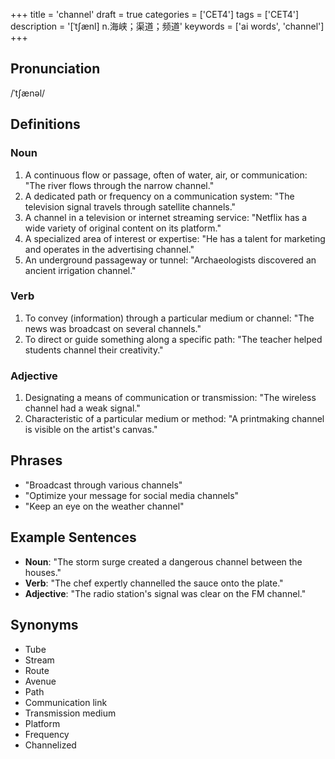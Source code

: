 +++
title = 'channel'
draft = true
categories = ['CET4']
tags = ['CET4']
description = '[ˈt∫ænl] n.海峡；渠道；频道'
keywords = ['ai words', 'channel']
+++

## Pronunciation
/ˈtʃænəl/

## Definitions
### Noun
1. A continuous flow or passage, often of water, air, or communication: "The river flows through the narrow channel."
2. A dedicated path or frequency on a communication system: "The television signal travels through satellite channels."
3. A channel in a television or internet streaming service: "Netflix has a wide variety of original content on its platform."
4. A specialized area of interest or expertise: "He has a talent for marketing and operates in the advertising channel."
5. An underground passageway or tunnel: "Archaeologists discovered an ancient irrigation channel."

### Verb
1. To convey (information) through a particular medium or channel: "The news was broadcast on several channels."
2. To direct or guide something along a specific path: "The teacher helped students channel their creativity."

### Adjective
1. Designating a means of communication or transmission: "The wireless channel had a weak signal."
2. Characteristic of a particular medium or method: "A printmaking channel is visible on the artist's canvas."

## Phrases
- "Broadcast through various channels"
- "Optimize your message for social media channels"
- "Keep an eye on the weather channel"

## Example Sentences
- **Noun**: "The storm surge created a dangerous channel between the houses."
- **Verb**: "The chef expertly channelled the sauce onto the plate."
- **Adjective**: "The radio station's signal was clear on the FM channel."

## Synonyms
- Tube
- Stream
- Route
- Avenue
- Path
- Communication link
- Transmission medium
- Platform
- Frequency
- Channelized
